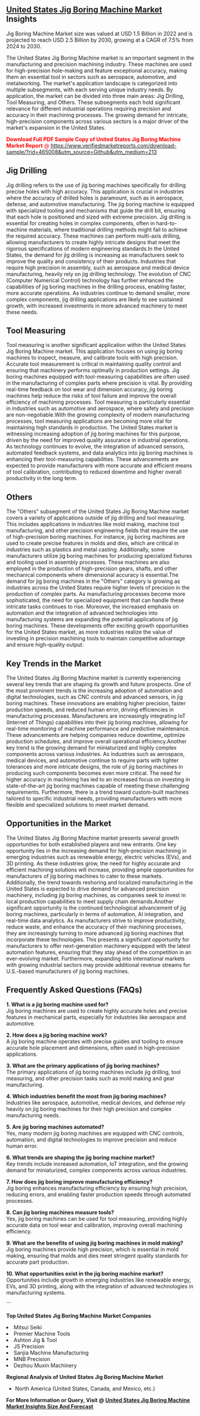 <h2><a href="https://www.verifiedmarketreports.com/download-sample/?rid=465008&amp;utm_source=Github&amp;utm_medium=213" target="_blank">United States Jig Boring Machine Market</a> Insights</h2><p>Jig Boring Machine Market size was valued at USD 1.5 Billion in 2022 and is projected to reach USD 2.5 Billion by 2030, growing at a CAGR of 7.5% from 2024 to 2030.</p><p><p>The United States Jig Boring Machine market is an important segment in the manufacturing and precision machining industry. These machines are used for high-precision hole-making and feature exceptional accuracy, making them an essential tool in sectors such as aerospace, automotive, and metalworking. The market's application landscape is categorized into multiple subsegments, with each serving unique industry needs. By application, the market can be divided into three main areas: Jig Drilling, Tool Measuring, and Others. These subsegments each hold significant relevance for different industrial operations requiring precision and accuracy in their machining processes. The growing demand for intricate, high-precision components across various sectors is a major driver of the market's expansion in the United States. <p><span class=""><span style="color: #ff0000;"><strong>Download Full PDF Sample Copy of United States Jig Boring Machine Market Report</strong> @ </span><a href="https://www.verifiedmarketreports.com/download-sample/?rid=465008&amp;utm_source=Github&amp;utm_medium=213" target="_blank">https://www.verifiedmarketreports.com/download-sample/?rid=465008&amp;utm_source=Github&amp;utm_medium=213</a></span></p></p><h2>Jig Drilling</h2><p>Jig drilling refers to the use of jig boring machines specifically for drilling precise holes with high accuracy. This application is crucial in industries where the accuracy of drilled holes is paramount, such as in aerospace, defense, and automotive manufacturing. The jig boring machine is equipped with specialized tooling and mechanisms that guide the drill bit, ensuring that each hole is positioned and sized with extreme precision. Jig drilling is essential for creating holes in complex components, often in hard-to-machine materials, where traditional drilling methods might fail to achieve the required accuracy. These machines can perform multi-axis drilling, allowing manufacturers to create highly intricate designs that meet the rigorous specifications of modern engineering standards.In the United States, the demand for jig drilling is increasing as manufacturers seek to improve the quality and consistency of their products. Industries that require high precision in assembly, such as aerospace and medical device manufacturing, heavily rely on jig drilling technology. The evolution of CNC (Computer Numerical Control) technology has further enhanced the capabilities of jig boring machines in the drilling process, enabling faster, more accurate operations. As industries continue to demand smaller, more complex components, jig drilling applications are likely to see sustained growth, with increased investments in more advanced machinery to meet these needs.</p><h2>Tool Measuring</h2><p>Tool measuring is another significant application within the United States Jig Boring Machine market. This application focuses on using jig boring machines to inspect, measure, and calibrate tools with high precision. Accurate tool measurement is critical in maintaining quality control and ensuring that machinery performs optimally in production settings. Jig boring machines equipped with tool-measuring capabilities are often used in the manufacturing of complex parts where precision is vital. By providing real-time feedback on tool wear and dimension accuracy, jig boring machines help reduce the risks of tool failure and improve the overall efficiency of machining processes. Tool measuring is particularly essential in industries such as automotive and aerospace, where safety and precision are non-negotiable.With the growing complexity of modern manufacturing processes, tool measuring applications are becoming more vital for maintaining high standards in production. The United States market is witnessing increasing adoption of jig boring machines for this purpose, driven by the need for improved quality assurance in industrial operations. As technology continues to evolve, the integration of advanced sensors, automated feedback systems, and data analytics into jig boring machines is enhancing their tool-measuring capabilities. These advancements are expected to provide manufacturers with more accurate and efficient means of tool calibration, contributing to reduced downtime and higher overall productivity in the long term.</p><h2>Others</h2><p>The "Others" subsegment of the United States Jig Boring Machine market covers a variety of applications outside of jig drilling and tool measuring. This includes applications in industries like mold making, machine tool manufacturing, and other precision engineering fields that require the use of high-precision boring machines. For instance, jig boring machines are used to create precise features in molds and dies, which are critical in industries such as plastics and metal casting. Additionally, some manufacturers utilize jig boring machines for producing specialized fixtures and tooling used in assembly processes. These machines are also employed in the production of high-precision gears, shafts, and other mechanical components where dimensional accuracy is essential.The demand for jig boring machines in the "Others" category is growing as industries across the United States require higher levels of precision in the production of complex parts. As manufacturing processes become more sophisticated, the need for specialized equipment that can handle these intricate tasks continues to rise. Moreover, the increased emphasis on automation and the integration of advanced technologies into manufacturing systems are expanding the potential applications of jig boring machines. These developments offer exciting growth opportunities for the United States market, as more industries realize the value of investing in precision machining tools to maintain competitive advantage and ensure high-quality output.</p><h2>Key Trends in the Market</h2><p>The United States Jig Boring Machine market is currently experiencing several key trends that are shaping its growth and future prospects. One of the most prominent trends is the increasing adoption of automation and digital technologies, such as CNC controls and advanced sensors, in jig boring machines. These innovations are enabling higher precision, faster production speeds, and reduced human error, driving efficiencies in manufacturing processes. Manufacturers are increasingly integrating IoT (Internet of Things) capabilities into their jig boring machines, allowing for real-time monitoring of machine performance and predictive maintenance. These advancements are helping companies reduce downtime, optimize production schedules, and improve overall operational efficiency.Another key trend is the growing demand for miniaturized and highly complex components across various industries. As industries such as aerospace, medical devices, and automotive continue to require parts with tighter tolerances and more intricate designs, the role of jig boring machines in producing such components becomes even more critical. The need for higher accuracy in machining has led to an increased focus on investing in state-of-the-art jig boring machines capable of meeting these challenging requirements. Furthermore, there is a trend toward custom-built machines tailored to specific industrial needs, providing manufacturers with more flexible and specialized solutions to meet market demand.</p><h2>Opportunities in the Market</h2><p>The United States Jig Boring Machine market presents several growth opportunities for both established players and new entrants. One key opportunity lies in the increasing demand for high-precision machining in emerging industries such as renewable energy, electric vehicles (EVs), and 3D printing. As these industries grow, the need for highly accurate and efficient machining solutions will increase, providing ample opportunities for manufacturers of jig boring machines to cater to these markets. Additionally, the trend towards reshoring and localized manufacturing in the United States is expected to drive demand for advanced precision machinery, including jig boring machines, as companies seek to invest in local production capabilities to meet supply chain demands.Another significant opportunity is the continued technological advancement of jig boring machines, particularly in terms of automation, AI integration, and real-time data analytics. As manufacturers strive to improve productivity, reduce waste, and enhance the accuracy of their machining processes, they are increasingly turning to more advanced jig boring machines that incorporate these technologies. This presents a significant opportunity for manufacturers to offer next-generation machinery equipped with the latest automation features, ensuring that they stay ahead of the competition in an ever-evolving market. Furthermore, expanding into international markets with growing industrial sectors may provide additional revenue streams for U.S.-based manufacturers of jig boring machines.</p><h2>Frequently Asked Questions (FAQs)</h2><p><strong>1. What is a jig boring machine used for?</strong><br>Jig boring machines are used to create highly accurate holes and precise features in mechanical parts, especially for industries like aerospace and automotive.</p><p><strong>2. How does a jig boring machine work?</strong><br>A jig boring machine operates with precise guides and tooling to ensure accurate hole placement and dimensions, often used in high-precision applications.</p><p><strong>3. What are the primary applications of jig boring machines?</strong><br>The primary applications of jig boring machines include jig drilling, tool measuring, and other precision tasks such as mold making and gear manufacturing.</p><p><strong>4. Which industries benefit the most from jig boring machines?</strong><br>Industries like aerospace, automotive, medical devices, and defense rely heavily on jig boring machines for their high precision and complex manufacturing needs.</p><p><strong>5. Are jig boring machines automated?</strong><br>Yes, many modern jig boring machines are equipped with CNC controls, automation, and digital technologies to improve precision and reduce human error.</p><p><strong>6. What trends are shaping the jig boring machine market?</strong><br>Key trends include increased automation, IoT integration, and the growing demand for miniaturized, complex components across various industries.</p><p><strong>7. How does jig boring improve manufacturing efficiency?</strong><br>Jig boring enhances manufacturing efficiency by ensuring high precision, reducing errors, and enabling faster production speeds through automated processes.</p><p><strong>8. Can jig boring machines measure tools?</strong><br>Yes, jig boring machines can be used for tool measuring, providing highly accurate data on tool wear and calibration, improving overall machining efficiency.</p><p><strong>9. What are the benefits of using jig boring machines in mold making?</strong><br>Jig boring machines provide high precision, which is essential in mold making, ensuring that molds and dies meet stringent quality standards for accurate part production.</p><p><strong>10. What opportunities exist in the jig boring machine market?</strong><br>Opportunities include growth in emerging industries like renewable energy, EVs, and 3D printing, along with the integration of advanced technologies in manufacturing systems.</p>```</p><p><strong>Top United States Jig Boring Machine Market Companies</strong></p><div data-test-id=""><p><li>Mitsui Seiki</li><li> Premier Machine Tools</li><li> Ashton Jig & Tool</li><li> JS Precision</li><li> Sanjia Machine Manufacturing</li><li> MNB Precision</li><li> Dezhou Muxin Machinery</li></p><div><strong>Regional Analysis of&nbsp;United States Jig Boring Machine Market</strong></div><ul><li dir="ltr"><p dir="ltr">North America&nbsp;(United States, Canada, and Mexico, etc.)</p></li></ul><p><strong>For More Information or Query, Visit @&nbsp;</strong><strong><a href="https://www.verifiedmarketreports.com/product/jig-boring-machine-market/?utm_source=Github&amp;utm_medium=213" target="_blank">United States Jig Boring Machine Market Insights Size And Forecast</a></strong></p></div>
